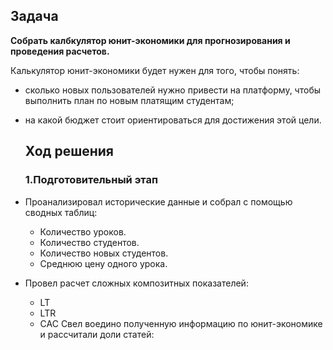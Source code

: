 ## Задача

**Собрать калбкулятор юнит-экономики для прогнозирования и проведения расчетов.**

Калькулятор юнит-экономики будет нужен для того, чтобы понять:

- сколько новых пользователей нужно привести на платформу, чтобы выполнить план по новым платящим студентам;
- на какой бюджет стоит ориентироваться для достижения этой цели.

  ## Ход решения

  ### 1.Подготовительный этап
- Проанализировал исторические данные и собрал с помощью сводных таблиц:
  - Количество уроков.
  - Количество студентов.
  - Количество новых студентов.
  - Среднюю цену одного урока.
- Провел расчет сложных композитных показателей:
  - LT
  - LTR
  - CAC
Свел воедино полученную информацию по юнит-экономике и рассчитали доли статей:



  
